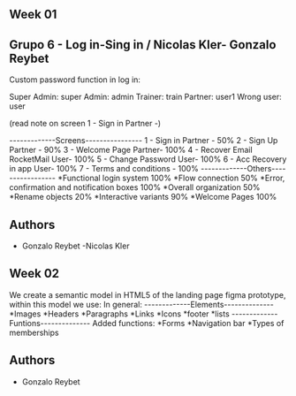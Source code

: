 ## Week 01
Grupo 6 - Log in-Sing in / Nicolas Kler- Gonzalo Reybet 
------------------------------------------------------------
Custom password function in log in:

Super Admin: super
Admin: admin
Trainer: train
Partner: user1
Wrong user: user

(read note on screen 1 - Sign in Partner -)

-------------Screens----------------
1 - Sign in Partner - 50%
2 - Sign Up Partner - 90%
3 - Welcome Page Partner- 100%
4 - Recover Email RocketMail User- 100%
5 - Change Password User- 100%
6 - Acc Recovery in app User- 100%
7 - Terms and conditions - 100%
-------------Others-----------------
*Functional login system 100%
*Flow connection 50%
*Error, confirmation and notification boxes 100%
*Overall organization 50%
*Rename objects 20%
*Interactive variants 90%
*Welcome Pages 100%
## Authors 
- Gonzalo Reybet -Nicolas Kler

## Week 02
We create a semantic model in HTML5 of the landing page figma prototype, within this model we use:
In general:
-------------Elements--------------
*Images
*Headers
*Paragraphs
*Links
*Icons
*footer
*lists
-------------Funtions--------------
Added functions:
*Forms
*Navigation bar
*Types of memberships
## Authors
- Gonzalo Reybet